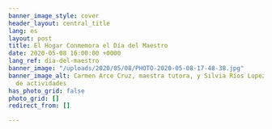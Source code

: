 ```yaml
---
banner_image_style: cover
header_layout: central_title
lang: es
layout: post
title: El Hogar Conmemora el Día del Maestro
date: 2020-05-08 16:00:00 +0000
lang_ref: dia-del-maestro
banner_image: "/uploads/2020/05/08/PHOTO-2020-05-08-17-48-38.jpg"
banner_image_alt: Carmen Arce Cruz, maestra tutora, y Silvia Ríos Lopez, coordinadora
  de actividades
has_photo_grid: false
photo_grid: []
redirect_from: []

---
```

